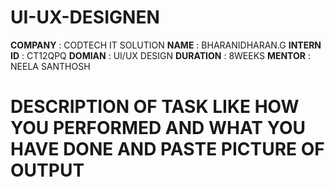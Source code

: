 # UI-UX-DESIGNEN
**COMPANY** : CODTECH IT SOLUTION
**NAME** : BHARANIDHARAN.G
**INTERN ID** : CT12QPQ
**DOMIAN** : UI/UX DESIGN
**DURATION** : 8WEEKS
**MENTOR** : NEELA SANTHOSH
# DESCRIPTION  OF TASK LIKE HOW YOU PERFORMED AND WHAT YOU HAVE DONE AND PASTE PICTURE OF OUTPUT
